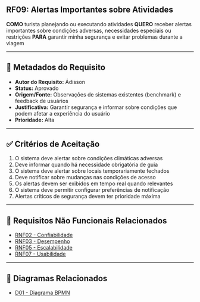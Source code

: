 ## RF09: Alertas Importantes sobre Atividades

**COMO** turista planejando ou executando atividades
**QUERO** receber alertas importantes sobre condições adversas, necessidades especiais ou restrições
**PARA** garantir minha segurança e evitar problemas durante a viagem

---

## 📄 Metadados do Requisito

- **Autor do Requisito:** Ádisson
- **Status:** Aprovado
- **Origem/Fonte:** Observações de sistemas existentes (benchmark) e feedback de usuários
- **Justificativa:** Garantir segurança e informar sobre condições que podem afetar a experiência do usuário
- **Prioridade:** Alta

---

## ✅ Critérios de Aceitação

1. O sistema deve alertar sobre condições climáticas adversas
2. Deve informar quando há necessidade obrigatória de guia
3. O sistema deve alertar sobre locais temporariamente fechados
4. Deve notificar sobre mudanças nas condições de acesso
5. Os alertas devem ser exibidos em tempo real quando relevantes
6. O sistema deve permitir configurar preferências de notificação
7. Alertas críticos de segurança devem ter prioridade máxima

---

## 🔗 Requisitos Não Funcionais Relacionados

- [RNF02 - Confiabilidade](../non_functional/RNF02.md)
- [RNF03 - Desempenho](../non_functional/RNF03.md)
- [RNF05 - Escalabilidade](../non_functional/RNF05.md)
- [RNF07 - Usabilidade](../non_functional/RNF07.md)

---

## 🔗 Diagramas Relacionados

- [D01 - Diagrama BPMN](../../diagrams/bpmn/D01.jpg)
